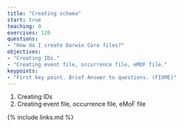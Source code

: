 ```yaml
---
title: "Creating schema"
start: true
teaching: 0
exercises: 120
questions:
- "How do I create Darwin Core files?"
objectives:
- "Creating IDs."
- "Creating event file, occurrence file, eMOF file."
keypoints:
- "First key point. Brief Answer to questions. (FIXME)"
---
```


1. Creating IDs
1. Creating event file, occurrence file, eMoF file


{% include links.md %}